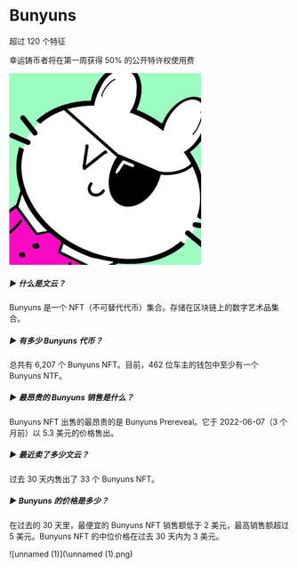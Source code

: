 # Bunyuns

超过 120 个特征

幸运铸币者将在第一周获得 50% 的公开特许权使用费

![unnamed](unnamed.png)

##### ▶ 什么是文云？

Bunyuns 是一个 NFT（不可替代代币）集合。存储在区块链上的数字艺术品集合。

##### ▶ 有多少 Bunyuns 代币？

总共有 6,207 个 Bunyuns NFT。目前，462 位车主的钱包中至少有一个 Bunyuns NTF。

##### ▶ 最昂贵的 Bunyuns 销售是什么？

Bunyuns NFT 出售的最昂贵的是 Bunyuns Prereveal。它于 2022-06-07（3 个月前）以 5.3 美元的价格售出。

##### ▶ 最近卖了多少文云？

过去 30 天内售出了 33 个 Bunyuns NFT。

##### ▶ Bunyuns 的价格是多少？

在过去的 30 天里，最便宜的 Bunyuns NFT 销售额低于 2 美元，最高销售额超过 5 美元。Bunyuns NFT 的中位价格在过去 30 天内为 3 美元。



![unnamed (1)](\unnamed (1).png)
